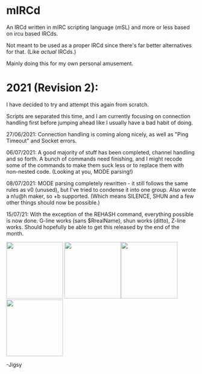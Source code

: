 # mIRCd
An IRCd written in mIRC scripting language (mSL) and more or less based on ircu based IRCds.

Not meant to be used as a proper IRCd since there's far better alternatives for that. (Like *actual* IRCds.)

Mainly doing this for my own personal amusement.

# 2021 (Revision 2):

I have decided to try and attempt this again from scratch.

Scripts are separated this time, and I am currently focusing on connection handling first before jumping ahead like I usually have a bad habit of doing.

27/06/2021: Connection handling is coming along nicely, as well as "Ping Timeout" and Socket errors.

06/07/2021: A good majority of stuff has been completed, channel handling and so forth. A bunch of commands need finishing, and I might recode some of the commands to make them suck less or to replace them with non-nested code. (Looking at you, MODE parsing!)

08/07/2021: MODE parsing completely rewritten - it still follows the same rules as v0 (unused), but I've tried to condense it into one group. Also wrote a n!u@h maker, so +b supported. (Which means SILENCE, SHUN and a few other things should now be possible.)

15/07/21: With the exception of the REHASH command, everything possible is now done. G-line works (sans $RrealName), shun works (ditto), Z-line works. Should hopefully be able to get this released by the end of the month.

<img src="https://i.imgur.com/NP4zPYU.png" height="150" /> <img src="https://i.imgur.com/mzbehCS.png" height="150" /><img src="https://i.imgur.com/Dm2b6jR.png" height="150" /><img src="https://i.imgur.com/dB8AQj3.png" height="150" />

-Jigsy
